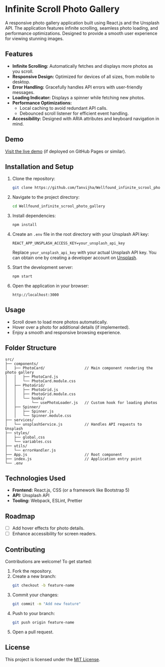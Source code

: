 
# Infinite Scroll Photo Gallery

A responsive photo gallery application built using React.js and the Unsplash API. The application features infinite scrolling, seamless photo loading, and performance optimizations. Designed to provide a smooth user experience for viewing stunning images.

## Features

- **Infinite Scrolling:** Automatically fetches and displays more photos as you scroll.
- **Responsive Design:** Optimized for devices of all sizes, from mobile to desktop.
- **Error Handling:** Gracefully handles API errors with user-friendly messages.
- **Loading Indicator:** Displays a spinner while fetching new photos.
- **Performance Optimizations:**
  - Local caching to avoid redundant API calls.
  - Debounced scroll listener for efficient event handling.
- **Accessibility:** Designed with ARIA attributes and keyboard navigation in mind.

## Demo

[Visit the live demo](https://tanvijha.github.io/Wellfound_infinite_scrool_photo_gallery) (if deployed on GitHub Pages or similar).

## Installation and Setup

1. Clone the repository:
   ```bash
   git clone https://github.com/Tanvijha/Wellfound_infinite_scrool_photo_gallery.git
   ```
2. Navigate to the project directory:
   ```bash
   cd Wellfound_infinite_scrool_photo_gallery
   ```
3. Install dependencies:
   ```bash
   npm install
   ```
4. Create an `.env` file in the root directory with your Unsplash API key:
   ```env
   REACT_APP_UNSPLASH_ACCESS_KEY=your_unsplash_api_key
   ```
   Replace `your_unsplash_api_key` with your actual Unsplash API key. You can obtain one by creating a developer account on [Unsplash](https://unsplash.com/developers).

5. Start the development server:
   ```bash
   npm start
   ```
6. Open the application in your browser:
   ```
   http://localhost:3000
   ```

## Usage

- Scroll down to load more photos automatically.
- Hover over a photo for additional details (if implemented).
- Enjoy a smooth and responsive browsing experience.

## Folder Structure

```
src/
├── components/
│   ├── PhotoCard/                  // Main component rendering the photo gallery
│   │   ├── PhotoCard.js
│   │   └── PhotoCard.module.css
│   ├── PhotoGrid/
│   │   ├── PhotoGrid.js
│   │   ├── PhotoGrid.module.css
│   │   └── hooks/
│   │       └── usePhotoLoader.js   // Custom hook for loading photos
│   ├── Spinner/
│   │   ├── Spinner.js
│   │   └── Spinner.module.css
├── services/
│   └── unsplashService.js          // Handles API requests to Unsplash
├── styles/
│   ├── global.css
│   └── variables.css
├── utils/
│   └── errorHandler.js
├── App.js                          // Root component
├── index.js                        // Application entry point
└── .env
```

## Technologies Used

- **Frontend:** React.js, CSS (or a framework like Bootstrap 5)
- **API:** Unsplash API
- **Tooling:** Webpack, ESLint, Prettier

## Roadmap

- [ ] Add hover effects for photo details.
- [ ] Enhance accessibility for screen readers.

## Contributing

Contributions are welcome! To get started:

1. Fork the repository.
2. Create a new branch:
   ```bash
   git checkout -b feature-name
   ```
3. Commit your changes:
   ```bash
   git commit -m "Add new feature"
   ```
4. Push to your branch:
   ```bash
   git push origin feature-name
   ```
5. Open a pull request.

## License

This project is licensed under the [MIT License](LICENSE).
